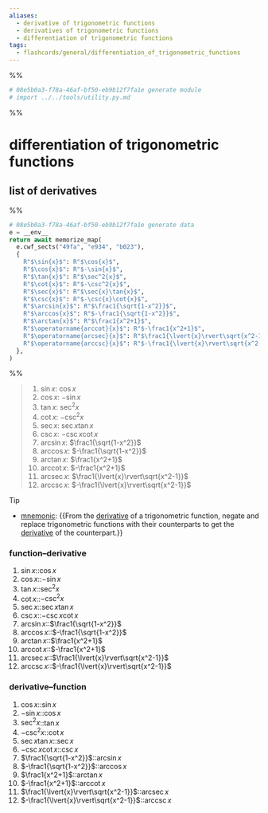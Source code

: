 ```yaml
---
aliases:
  - derivative of trigonometric functions
  - derivatives of trigonometric functions
  - differentiation of trigonometric functions
tags:
  - flashcards/general/differentiation_of_trigonometric_functions
---
```


%%
```Python
# 08e5b0a3-f78a-46af-bf50-eb9b12f7fa1e generate module
# import ../../tools/utility.py.md
```
%%

# differentiation of trigonometric functions

## list of derivatives

%%
```Python
# 08e5b0a3-f78a-46af-bf50-eb9b12f7fa1e generate data
e = __env__
return await memorize_map(
  e.cwf_sects("49fa", "e934", "b023"),
  {
    R"$\sin{x}$": R"$\cos{x}$",
    R"$\cos{x}$": R"$-\sin{x}$",
    R"$\tan{x}$": R"$\sec^2{x}$",
    R"$\cot{x}$": R"$-\csc^2{x}$",
    R"$\sec{x}$": R"$\sec{x}\tan{x}$",
    R"$\csc{x}$": R"$-\csc{x}\cot{x}$",
    R"$\arcsin{x}$": R"$\frac1{\sqrt{1-x^2}}$",
    R"$\arccos{x}$": R"$-\frac1{\sqrt{1-x^2}}$",
    R"$\arctan{x}$": R"$\frac1{x^2+1}$",
    R"$\operatorname{arccot}{x}$": R"$-\frac1{x^2+1}$",
    R"$\operatorname{arcsec}{x}$": R"$\frac1{\lvert{x}\rvert\sqrt{x^2-1}}$",
    R"$\operatorname{arccsc}{x}$": R"$-\frac1{\lvert{x}\rvert\sqrt{x^2-1}}$",
  },
)
```
%%

<!--08e5b0a3-f78a-46af-bf50-eb9b12f7fa1e generate section="49fa"--><!-- The following content is generated at 2023-11-20T23:53:31.214607+08:00. Any edits will be overridden! -->

> 1. $\sin{x}$: $\cos{x}$
> 2. $\cos{x}$: $-\sin{x}$
> 3. $\tan{x}$: $\sec^2{x}$
> 4. $\cot{x}$: $-\csc^2{x}$
> 5. $\sec{x}$: $\sec{x}\tan{x}$
> 6. $\csc{x}$: $-\csc{x}\cot{x}$
> 7. $\arcsin{x}$: $\frac1{\sqrt{1-x^2}}$
> 8. $\arccos{x}$: $-\frac1{\sqrt{1-x^2}}$
> 9. $\arctan{x}$: $\frac1{x^2+1}$
> 10. $\operatorname{arccot}{x}$: $-\frac1{x^2+1}$
> 11. $\operatorname{arcsec}{x}$: $\frac1{\lvert{x}\rvert\sqrt{x^2-1}}$
> 12. $\operatorname{arccsc}{x}$: $-\frac1{\lvert{x}\rvert\sqrt{x^2-1}}$

<!--/08e5b0a3-f78a-46af-bf50-eb9b12f7fa1e-->

> [!tip]
>
> - [mnemonic](mnemonic.md): {{From the [derivative](derivative.md) of a trigonometric function, negate and replace trigonometric functions with their counterparts to get the [derivative](derivative.md) of the counterpart.}}

### function–derivative

<!--08e5b0a3-f78a-46af-bf50-eb9b12f7fa1e generate section="e934"--><!-- The following content is generated at 2023-11-20T23:53:31.184573+08:00. Any edits will be overridden! -->

1. $\sin{x}$::$\cos{x}$
2. $\cos{x}$::$-\sin{x}$
3. $\tan{x}$::$\sec^2{x}$
4. $\cot{x}$::$-\csc^2{x}$
5. $\sec{x}$::$\sec{x}\tan{x}$
6. $\csc{x}$::$-\csc{x}\cot{x}$
7. $\arcsin{x}$::$\frac1{\sqrt{1-x^2}}$
8. $\arccos{x}$::$-\frac1{\sqrt{1-x^2}}$
9. $\arctan{x}$::$\frac1{x^2+1}$
10. $\operatorname{arccot}{x}$::$-\frac1{x^2+1}$
11. $\operatorname{arcsec}{x}$::$\frac1{\lvert{x}\rvert\sqrt{x^2-1}}$
12. $\operatorname{arccsc}{x}$::$-\frac1{\lvert{x}\rvert\sqrt{x^2-1}}$

<!--/08e5b0a3-f78a-46af-bf50-eb9b12f7fa1e-->

### derivative–function

<!--08e5b0a3-f78a-46af-bf50-eb9b12f7fa1e generate section="b023"--><!-- The following content is generated at 2023-11-20T23:53:31.288520+08:00. Any edits will be overridden! -->

1. $\cos{x}$::$\sin{x}$
2. $-\sin{x}$::$\cos{x}$
3. $\sec^2{x}$::$\tan{x}$
4. $-\csc^2{x}$::$\cot{x}$
5. $\sec{x}\tan{x}$::$\sec{x}$
6. $-\csc{x}\cot{x}$::$\csc{x}$
7. $\frac1{\sqrt{1-x^2}}$::$\arcsin{x}$
8. $-\frac1{\sqrt{1-x^2}}$::$\arccos{x}$
9. $\frac1{x^2+1}$::$\arctan{x}$
10. $-\frac1{x^2+1}$::$\operatorname{arccot}{x}$
11. $\frac1{\lvert{x}\rvert\sqrt{x^2-1}}$::$\operatorname{arcsec}{x}$
12. $-\frac1{\lvert{x}\rvert\sqrt{x^2-1}}$::$\operatorname{arccsc}{x}$

<!--/08e5b0a3-f78a-46af-bf50-eb9b12f7fa1e-->
